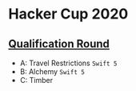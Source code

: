 # Hacker Cup 2020

## [Qualification Round](https://www.facebook.com/codingcompetitions/hacker-cup/2020/qualification-round)
- A: Travel Restrictions `Swift 5`
- B: Alchemy `Swift 5`
- C: Timber 